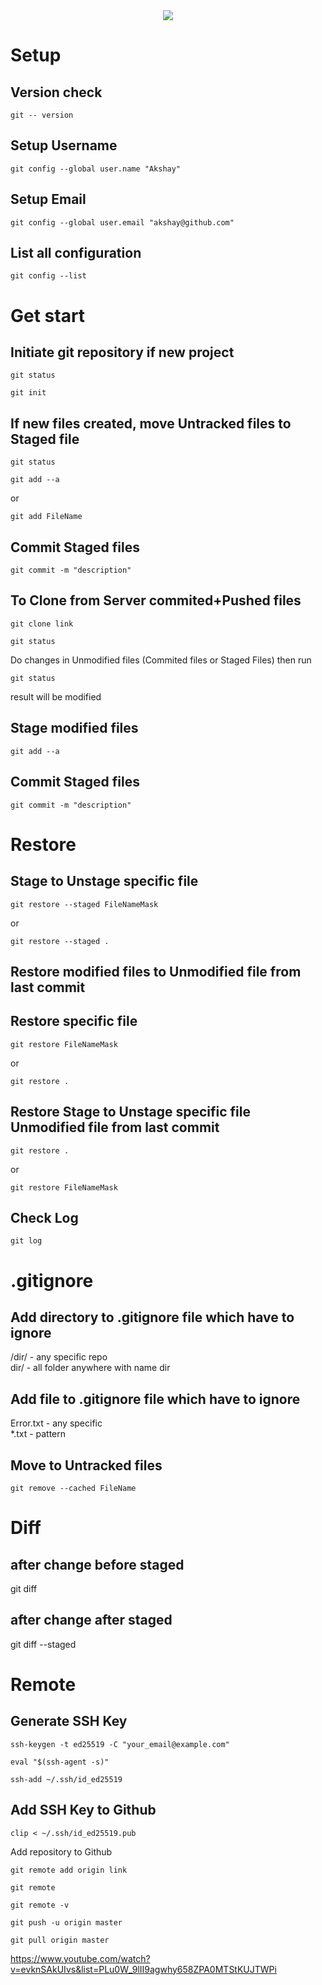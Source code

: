 <div align="center">
  <img src="https://git-scm.com/book/en/v2/images/lifecycle.png">
</div>

# Setup
## Version check
```
git -- version
```
## Setup Username
```
git config --global user.name "Akshay"
```
## Setup Email
```
git config --global user.email "akshay@github.com"
```
## List all configuration
```
git config --list
```

# Get start

## Initiate git repository if new project
```
git status
```
```
git init
```

## If new files created, move Untracked files to Staged file
```
git status
```
```
git add --a
```
or
```
git add FileName
```
## Commit Staged files
```
git commit -m "description"
```
## To Clone from Server commited+Pushed files
```
git clone link
```
```
git status
```
Do changes in Unmodified files (Commited files or Staged Files) then run
```
git status
```
result will be modified

## Stage modified files 
```
git add --a
```
## Commit Staged files
```
git commit -m "description"
```
# Restore
## Stage to Unstage specific file
```
git restore --staged FileNameMask
```
or
```
git restore --staged .
```
## Restore modified files to Unmodified file from last commit
## Restore specific file
```
git restore FileNameMask
```
or
```
git restore .
```
## Restore Stage to Unstage specific file Unmodified file from last commit
```
git restore .
```
or
```
git restore FileNameMask
```
## Check Log
```
git log
```
# .gitignore
## Add directory to .gitignore file which have to ignore
/dir/ - any specific repo\
dir/ - all folder anywhere with name dir
## Add file to .gitignore file which have to ignore
Error.txt - any specific\
\*.txt - pattern
## Move to Untracked files
```
git remove --cached FileName
```
# Diff
## after change before staged
git diff
## after change after staged
git diff --staged
# Remote
## Generate SSH Key
```
ssh-keygen -t ed25519 -C "your_email@example.com"
```
```
eval "$(ssh-agent -s)"
```
```
ssh-add ~/.ssh/id_ed25519
```
## Add SSH Key to Github
```
clip < ~/.ssh/id_ed25519.pub
```
Add repository to Github
```
git remote add origin link
```
```
git remote
```
```
git remote -v
```
```
git push -u origin master
```
```
git pull origin master
```
https://www.youtube.com/watch?v=evknSAkUIvs&list=PLu0W_9lII9agwhy658ZPA0MTStKUJTWPi
